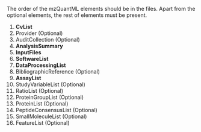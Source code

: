 The order of the mzQuantML elements should be in the files. Apart from the optional elements, the rest of elements must be present.

  1. **CvList**
  1. Provider (Optional)
  1. AuditCollection (Optional)
  1. **AnalysisSummary**
  1. **InputFiles**
  1. **SoftwareList**
  1. **DataProcessingList**
  1. BibliographicReference (Optional)
  1. **AssayList**
  1. StudyVariableList (Optional)
  1. RatioList (Optional)
  1. ProteinGroupList (Optional)
  1. ProteinList (Optional)
  1. PeptideConsensusList (Optional)
  1. SmallMoleculeList (Optional)
  1. FeatureList (Optional)